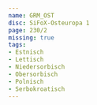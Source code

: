 ```yaml
---
name: GRM_OST
disc: SiFoX-Osteuropa 1
page: 230/2
missing: true
tags:
- Estnisch
- Lettisch
- Niedersorbisch
- Obersorbisch
- Polnisch
- Serbokroatisch
---
```


